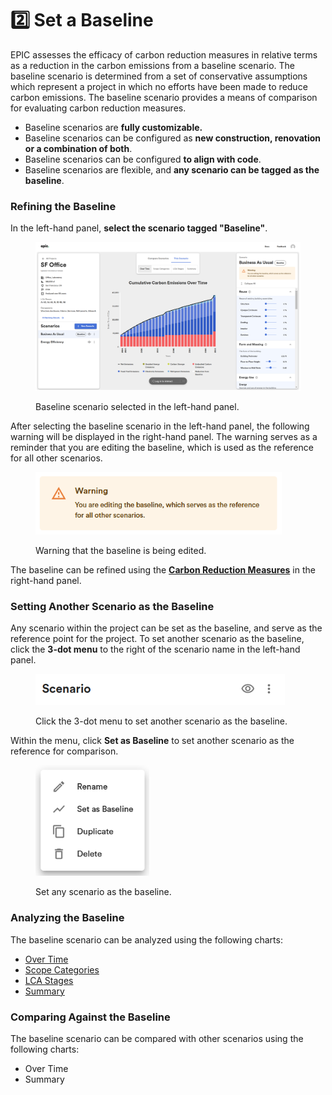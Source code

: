 # 2️⃣ Set a Baseline

EPIC assesses the efficacy of carbon reduction measures in relative terms as a reduction in the carbon emissions from a baseline scenario. The baseline scenario is determined from a set of conservative assumptions which represent a project in which no efforts have been made to reduce carbon emissions. The baseline scenario provides a means of comparison for evaluating carbon reduction measures.&#x20;

* Baseline scenarios are **fully customizable.**&#x20;
* Baseline scenarios can be configured as **new construction, renovation or a combination of both**.&#x20;
* Baseline scenarios can be configured **to align with code**.&#x20;
* Baseline scenarios are flexible, and **any scenario can be tagged as the baseline**.

### Refining the Baseline

In the left-hand panel, **select the scenario tagged "Baseline"**.

<div align="left">

<figure><img src="../../.gitbook/assets/image (16).png" alt="" width="563"><figcaption><p>Baseline scenario selected in the left-hand panel.</p></figcaption></figure>

</div>

After selecting the baseline scenario in the left-hand panel, the following warning will be displayed in the right-hand panel. The warning serves as a reminder that you are editing the baseline, which is used as the reference for all other scenarios.

<div align="left">

<figure><img src="../../.gitbook/assets/image (17).png" alt="" width="394"><figcaption><p>Warning that the baseline is being edited.</p></figcaption></figure>

</div>

The baseline can be refined using the [**Carbon Reduction Measures**](../carbon-reduction-measures/reduction-and-reuse.md) in the right-hand panel.&#x20;

### Setting Another Scenario as the Baseline

Any scenario within the project can be set as the baseline, and serve as the reference point for the project. To set another scenario as the baseline, click the **3-dot menu** to the right of the scenario name in the left-hand panel.&#x20;

<div align="left">

<figure><img src="../../.gitbook/assets/image (21).png" alt="" width="399"><figcaption><p>Click the 3-dot menu to set another scenario as the baseline.</p></figcaption></figure>

</div>

Within the menu, click **Set as Baseline** to set another scenario as the reference for comparison.

<div align="left">

<figure><img src="../../.gitbook/assets/image (20).png" alt="" width="182"><figcaption><p>Set any scenario as the baseline.</p></figcaption></figure>

</div>

### Analyzing the Baseline

The baseline scenario can be analyzed using the following charts:

* [Over Time](../carbon-reduction-measures/analyzing-scenarios.md#over-time-chart)
* [Scope Categories](../carbon-reduction-measures/analyzing-scenarios.md#scope-categories-chart)
* [LCA Stages](../carbon-reduction-measures/analyzing-scenarios.md#lca-stages-chart)
* [Summary](../carbon-reduction-measures/analyzing-scenarios.md#summary-chart)

### Comparing Against the Baseline

The baseline scenario can be compared with other scenarios using the following charts:

* Over Time
* Summary
